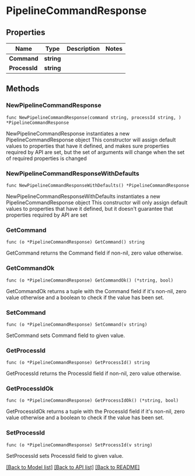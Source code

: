 # PipelineCommandResponse

## Properties

Name | Type | Description | Notes
------------ | ------------- | ------------- | -------------
**Command** | **string** |  | 
**ProcessId** | **string** |  | 

## Methods

### NewPipelineCommandResponse

`func NewPipelineCommandResponse(command string, processId string, ) *PipelineCommandResponse`

NewPipelineCommandResponse instantiates a new PipelineCommandResponse object
This constructor will assign default values to properties that have it defined,
and makes sure properties required by API are set, but the set of arguments
will change when the set of required properties is changed

### NewPipelineCommandResponseWithDefaults

`func NewPipelineCommandResponseWithDefaults() *PipelineCommandResponse`

NewPipelineCommandResponseWithDefaults instantiates a new PipelineCommandResponse object
This constructor will only assign default values to properties that have it defined,
but it doesn't guarantee that properties required by API are set

### GetCommand

`func (o *PipelineCommandResponse) GetCommand() string`

GetCommand returns the Command field if non-nil, zero value otherwise.

### GetCommandOk

`func (o *PipelineCommandResponse) GetCommandOk() (*string, bool)`

GetCommandOk returns a tuple with the Command field if it's non-nil, zero value otherwise
and a boolean to check if the value has been set.

### SetCommand

`func (o *PipelineCommandResponse) SetCommand(v string)`

SetCommand sets Command field to given value.


### GetProcessId

`func (o *PipelineCommandResponse) GetProcessId() string`

GetProcessId returns the ProcessId field if non-nil, zero value otherwise.

### GetProcessIdOk

`func (o *PipelineCommandResponse) GetProcessIdOk() (*string, bool)`

GetProcessIdOk returns a tuple with the ProcessId field if it's non-nil, zero value otherwise
and a boolean to check if the value has been set.

### SetProcessId

`func (o *PipelineCommandResponse) SetProcessId(v string)`

SetProcessId sets ProcessId field to given value.



[[Back to Model list]](../README.md#documentation-for-models) [[Back to API list]](../README.md#documentation-for-api-endpoints) [[Back to README]](../README.md)



